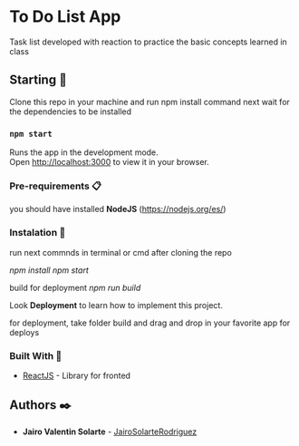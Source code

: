 # To Do List App

Task list developed with reaction to practice the basic concepts learned in class

## Starting 🚀

Clone this repo in your machine and run npm install command next wait for the dependencies to be installed

### `npm start`

Runs the app in the development mode.\
Open [http://localhost:3000](http://localhost:3000) to view it in your browser.

### Pre-requirements 📋

you should have installed **NodeJS** (https://nodejs.org/es/)

### Instalation 🔧

run next commnds in terminal or cmd after cloning the repo

_npm install_
_npm start_

build for deployment
_npm run build_


Look **Deployment** to learn how to implement this project.

for deployment, take folder build and drag and drop in your favorite app for deploys

### Built With 🔧

* [ReactJS](https://reactjs.org) - Library for fronted

## Authors ✒️

* **Jairo Valentin Solarte** - [JairoSolarteRodriguez](https://github.com/JairoSolarteRodriguez/)